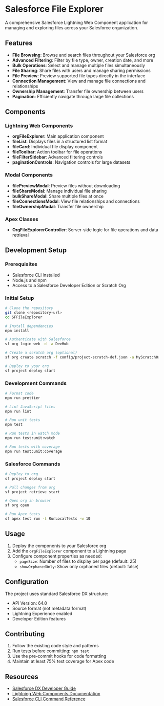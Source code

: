 # Salesforce File Explorer

A comprehensive Salesforce Lightning Web Component application for managing and exploring files across your Salesforce organization.

## Features

- **File Browsing**: Browse and search files throughout your Salesforce org
- **Advanced Filtering**: Filter by file type, owner, creation date, and more
- **Bulk Operations**: Select and manage multiple files simultaneously
- **File Sharing**: Share files with users and manage sharing permissions
- **File Preview**: Preview supported file types directly in the interface
- **Connection Management**: View and manage file connections and relationships
- **Ownership Management**: Transfer file ownership between users
- **Pagination**: Efficiently navigate through large file collections

## Components

### Lightning Web Components

- **orgFileExplorer**: Main application component
- **fileList**: Displays files in a structured list format
- **fileCard**: Individual file display component
- **fileToolbar**: Action toolbar for file operations
- **fileFilterSidebar**: Advanced filtering controls
- **paginationControls**: Navigation controls for large datasets

### Modal Components

- **filePreviewModal**: Preview files without downloading
- **fileShareModal**: Manage individual file sharing
- **bulkShareModal**: Share multiple files at once
- **fileConnectionsModal**: View file relationships and connections
- **fileOwnershipModal**: Transfer file ownership

### Apex Classes

- **OrgFileExplorerController**: Server-side logic for file operations and data retrieval

## Development Setup

### Prerequisites

- Salesforce CLI installed
- Node.js and npm
- Access to a Salesforce Developer Edition or Scratch Org

### Initial Setup

```bash
# Clone the repository
git clone <repository-url>
cd SFFileExplorer

# Install dependencies
npm install

# Authenticate with Salesforce
sf org login web -d -a DevHub

# Create a scratch org (optional)
sf org create scratch -f config/project-scratch-def.json -a MyScratchOrg -d -y 30

# Deploy to your org
sf project deploy start
```

### Development Commands

```bash
# Format code
npm run prettier

# Lint JavaScript files
npm run lint

# Run unit tests
npm test

# Run tests in watch mode
npm run test:unit:watch

# Run tests with coverage
npm run test:unit:coverage
```

### Salesforce Commands

```bash
# Deploy to org
sf project deploy start

# Pull changes from org
sf project retrieve start

# Open org in browser
sf org open

# Run Apex tests
sf apex test run -l RunLocalTests -w 10
```

## Usage

1. Deploy the components to your Salesforce org
2. Add the `orgFileExplorer` component to a Lightning page
3. Configure component properties as needed:
   - `pageSize`: Number of files to display per page (default: 25)
   - `showOrphanedOnly`: Show only orphaned files (default: false)

## Configuration

The project uses standard Salesforce DX structure:

- API Version: 64.0
- Source format (not metadata format)
- Lightning Experience enabled
- Developer Edition features

## Contributing

1. Follow the existing code style and patterns
2. Run tests before committing: `npm test`
3. Use the pre-commit hooks for code formatting
4. Maintain at least 75% test coverage for Apex code

## Resources

- [Salesforce DX Developer Guide](https://developer.salesforce.com/docs/atlas.en-us.sfdx_dev.meta/sfdx_dev/sfdx_dev_intro.htm)
- [Lightning Web Components Documentation](https://developer.salesforce.com/docs/component-library/documentation/en/lwc)
- [Salesforce CLI Command Reference](https://developer.salesforce.com/docs/atlas.en-us.sfdx_cli_reference.meta/sfdx_cli_reference/cli_reference.htm)
